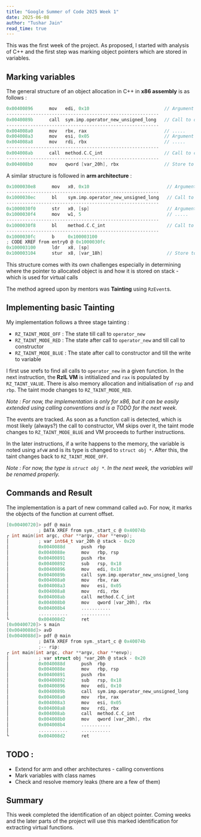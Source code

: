 ```yaml
---
title: "Google Summer of Code 2025 Week 1"
date: 2025-06-08
author: "Tushar Jain"
read_time: true
---
```


This was the first week of the project. As proposed, I started with analysis of C++ and the first step was
marking object pointers which are stored in variables.

## Marking variables

The general structure of an object allocation in C++ in **x86 assembly** is as follows : 

```c
0x00400896      mov   edi, 0x10                            // Argument Calculation
---------------------------------------------------------
0x0040089b      call  sym.imp.operator_new_unsigned_long   // Call to operator_new
---------------------------------------------------------
0x004008a0      mov   rbx, rax                             // .....
0x004008a3      mov   esi, 0x05                            // Argument manipulation                      
0x004008a8      mov   rdi, rbx                             // .....     
---------------------------------------------------------                 
0x004008ab      call  method.C.C_int                       // Call to constructor
---------------------------------------------------------
0x004008b0      mov   qword [var_20h], rbx                 // Store to variable
```

A similar structure is followed in **arm architecture** :

```c
0x1000030e8      mov   x0, 0x10                             // Argument Calculation
---------------------------------------------------------
0x1000030ec      bl    sym.imp.operator_new_unsigned_long   // Call to operator_new
---------------------------------------------------------
0x1000030f0      str   x0, [sp]                             // Argument manipulation
0x1000030f4      mov   w1, 5                                // .....
---------------------------------------------------------
0x1000030f8      bl    method.C.C_int                       // Call to constructor
---------------------------------------------------------
0x1000030fc      b     0x100003100
; CODE XREF from entry0 @ 0x1000030fc
0x100003100      ldr   x8, [sp]
0x100003104      stur  x8, [var_18h]                        // Store to variable
```

This structure comes with its own challenges especially in determining where
the pointer to allocated object is and how it is stored on stack - which is
used for virtual calls

The method agreed upon by mentors was **Tainting** using `RzEvent`s.

## Implementing basic Tainting

My implementation follows a three stage tainting : 
- `RZ_TAINT_MODE_OFF`   : The state till call to `operator_new`
- `RZ_TAINT_MODE_RED`   : The state after call to `operator_new` and till call to constructor
- `RZ_TAINT_MODE_BLUE`  : The state after call to constructor and till the write to variable

I first use xrefs to find all calls to `operator_new` in a given function.
In the next instruction, the **RzIL VM** is intitialized and 
`rax` is populated by `RZ_TAINT_VALUE`. There is also memory allocation and 
initialisation of `rsp` and `rbp`. The taint mode changes to `RZ_TAINT_MODE_RED`.

*Note : For now, the implementation is only for x86, but it can be easily extended using calling conventions*
*and is a TODO for the next week.*

The events are tracked. As soon as a function call is detected, which is most likely (always?)
the call to constructor, VM skips over it, the taint mode changes to `RZ_TAINT_MODE_BLUE` and VM proceeds to further instructions.

In the later instructions, if a write happens to the memory, the variable is noted using `afvW` and
is its type is changed to `struct obj *`. After this, the taint changes back to `RZ_TAINT_MODE_OFF`.

*Note : For now, the type is `struct obj *`. In the next week, the variables will be renamed properly.*

## Commands and Result

The implementation is a part of new command called `avD`. For now, it marks the objects of the function
at current offset.

```c
[0x00400720]> pdf @ main
            ; DATA XREF from sym._start_c @ 0x40074b
┌ int main(int argc, char **argv, char **envp);
│           ; var int64_t var_20h @ stack - 0x20
│           0x0040088d      push  rbp
│           0x0040088e      mov   rbp, rsp
│           0x00400891      push  rbx
│           0x00400892      sub   rsp, 0x18
│           0x00400896      mov   edi, 0x10                            ; 16
│           0x0040089b      call  sym.imp.operator_new_unsigned_long   ; sym.imp.operator_new_unsigned_long
│           0x004008a0      mov   rbx, rax
│           0x004008a3      mov   esi, 0x05                            ; int64_t arg2
│           0x004008a8      mov   rdi, rbx                             ; int64_t arg1
│           0x004008ab      call  method.C.C_int                       ; method.C.C_int ;  method.C.C_int(int64_t arg1, int64_t arg2)
│           0x004008b0      mov   qword [var_20h], rbx
│           0x004008b4      ...........
│           ...........     ...........
└           0x004008d2      ret
[0x00400720]> s main
[0x0040088d]> avD
[0x0040088d]> pdf @ main
            ; DATA XREF from sym._start_c @ 0x40074b
            ;-- rip:
┌ int main(int argc, char **argv, char **envp);
│           ; var struct obj *var_20h @ stack - 0x20
│           0x0040088d      push  rbp
│           0x0040088e      mov   rbp, rsp
│           0x00400891      push  rbx
│           0x00400892      sub   rsp, 0x18
│           0x00400896      mov   edi, 0x10                            ; 16
│           0x0040089b      call  sym.imp.operator_new_unsigned_long   ; sym.imp.operator_new_unsigned_long
│           0x004008a0      mov   rbx, rax
│           0x004008a3      mov   esi, 0x05                            ; int64_t arg2
│           0x004008a8      mov   rdi, rbx                             ; int64_t arg1
│           0x004008ab      call  method.C.C_int                       ; method.C.C_int ;  method.C.C_int(int64_t arg1, int64_t arg2)
│           0x004008b0      mov   qword [var_20h], rbx
│           0x004008b4      ...........
│           ...........     ...........
└           0x004008d2      ret

```

## TODO :

- Extend for arm and other architectures - calling conventions
- Mark variables with class names
- Check and resolve memory leaks (there are a few of them)


## Summary

This week completed the identification of an object pointer. Coming weeks and the later parts of the project
will use this marked identification for extracting virtual functions.